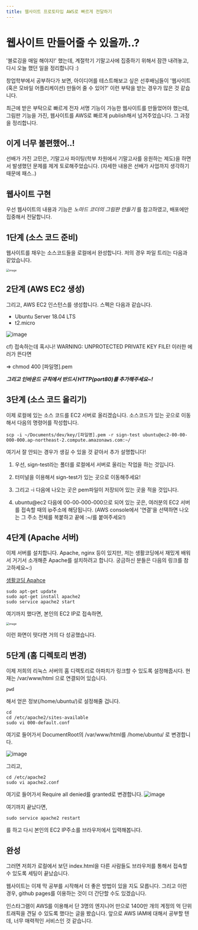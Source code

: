 ```yaml
---
title: 웹사이트 프로토타입 AWS로 빠르게 전달하기
---
```


# 웹사이트 만들어줄 수 있을까..?

'블로깅을 매일 해야지!' 했는데, 계절학기 기말고사에 집중하기 위해서 잠깐 내려놓고, 다시 오늘 했던 일을 정리합니다 :)

창업학부에서 공부하다가 보면, 아이디어를 테스트해보고 싶은 선후배님들이 '웹사이트(혹은 모바일 어플리케이션) 만들어 줄 수 있어?' 이런 부탁을 받는 경우가 많은 것 같습니다. 

최근에 받은 부탁으로 빠르게 전자 서명 기능이 가능한 웹사이트를 만들었어야 했는데, 그림판 기능을 가진, 웹사이트를 AWS로 빠르게 publish해서 넘겨주었습니다. 그 과정을 정리합니다.

## 이게 너무 불편했어..! 
선배가 가진 고민은, 기말고사 파이팅(학부 차원에서 기말고사를 응원하는 제도)을 하면서 발생했던 문제를 제게 토로해주었습니다. (자세한 내용은 선배가 사업까지 생각하기 때문에 패스..)

## 웹사이트 구현
우선 웹사이트의 내용과 기능은 _노마드 코더의 그림판 만들기_ 를 참고하였고, 배포에만 집중해서 전달합니다. 

## 1단계 (소스 코드 준비)
웹사이트를 채우는 소스코드들을 로컬에서 완성합니다. 저의 경우 파일 트리는 다음과 같았습니다.

<img src="https://user-images.githubusercontent.com/42775225/87038461-baff5f00-c228-11ea-8f01-879552dc41e5.png" alt="image" style="zoom:50%;" />

## 2단계 (AWS EC2 생성)
그리고, AWS EC2 인스턴스를 생성합니다. 스펙은 다음과 같습니다.
- Ubuntu Server 18.04 LTS
- t2.micro

![image](https://user-images.githubusercontent.com/42775225/87038983-79bb7f00-c229-11ea-92c6-4213ea8e3436.png)

cf) 접속하는데 혹시나!
WARNING: UNPROTECTED PRIVATE KEY FILE!
이러한 에러가 뜬다면

=> chmod 400 [파일명].pem

**_그리고 인바운드 규칙에서 반드시 HTTP(port80)를 추가해주세요~!_**


## 3단계 (소스 코드 올리기)
이제 로컬에 있는 소스 코드를 EC2 서버로 올리겠습니다. 소스코드가 있는 곳으로 이동해서 다음의 명령어를 작성합니다.

``` shell
scp -i ~/Documents/dev/key/[파일명].pem -r sign-test ubuntu@ec2-00-00-000-000.ap-northeast-2.compute.amazonaws.com:~/
```

여기서 잘 안되는 경우가 생길 수 있을 것 같아서 추가 설명합니다!

1) 우선, sign-test라는 폴더를 로컬에서 서버로 올리는 작업을 하는 것입니다. 

2) 터미널을 이용해서 sign-test가 있는 곳으로 이동해주세요! 

3) 그리고 -i 다음에 나오는 곳은 pem파일이 저장되어 있는 곳을 적을 것입니다. 

4) ubuntu@ec2 다음에 00-00-000-000으로 되어 있는 곳은, 여러분의 EC2 서버를 접속할 때의 ip주소에 해당됩니다. (AWS console에서 '연결'을 선택하면 나오는 그 주소 전체를 복붙하고 끝에 :~/를 붙여주세요!)


## 4단계 (Apache 서버)
이제 서버를 설치합니다. Apache, nginx 등이 있지만, 저는 생활코딩에서 재밌게 배워서 거기서 소개해준 Apache를 설치하려고 합니다.
궁금하신 분들은 다음의 링크를 참고하세요~:)

<a href="https://opentutorials.org/course/2598/14446" target="_blank"> 생활코딩 Apahce </a>


``` shell
sudo apt-get update
sudo apt-get install apache2
sudo service apache2 start
```
여기까지 했다면, 본인의 EC2 IP로 접속하면, 

<img src="https://user-images.githubusercontent.com/42775225/87041137-bd63b800-c22c-11ea-8d78-8e3897814af8.png" alt="image" style="zoom:50%;" />

이런 화면이 떳다면 거의 다 성공했습니다.

## 5단계 (홈 디렉토리 변경)
이제 저희의 리눅스 서버의 홈 디렉토리로 아파치가 링크할 수 있도록 설정해줍시다. 현재는 /var/www/html 으로 연결되어 있습니다.

``` shell
pwd
```
해서 얻은 정보(/home/ubuntu/)로 설정해줄 겁니다.

``` shell
cd
cd /etc/apache2/sites-available
sudo vi 000-default.conf
```
여기로 들어가서 DocumentRoot의 /var/www/html를 /home/ubuntu/ 로 변경합니다.

![image](https://user-images.githubusercontent.com/42775225/87042029-0e27e080-c22e-11ea-9b37-42b37abd6e0a.png)


그리고,
``` shell
cd /etc/apache2
sudo vi apache2.conf
```
여기로 들어가서 Require all denied를 granted로 변경합니다.
![image](https://user-images.githubusercontent.com/42775225/87042333-7e366680-c22e-11ea-841a-fdf526551160.png)

여기까지 끝났다면,
``` shell
sudo service apache2 restart
```
를 하고 다시 본인의 EC2 IP주소를 브라우저에서 입력해봅니다.

## 완성
그러면 저희가 로컬에서 보던 index.html을 다른 사람들도 브라우저를 통해서 접속할 수 있도록 세팅이 끝났습니다. 

웹사이트는 이제 막 공부를 시작해서 더 좋은 방법이 있을 지도 모릅니다. 그리고 이런 경우, github pages를 이용하는 것이 더 간단할 수도 있겠습니다. 

인스타그램이 AWS를 이용해서 단 3명의 엔지니어 만으로 1400만 개의 계정의 억 단위 트래픽을 견딜 수 있도록 했다는 글을 봤습니다. 앞으로 AWS IAM에 대해서 공부할 텐데, 너무 매력적인 서비스인 것 같습니다. 